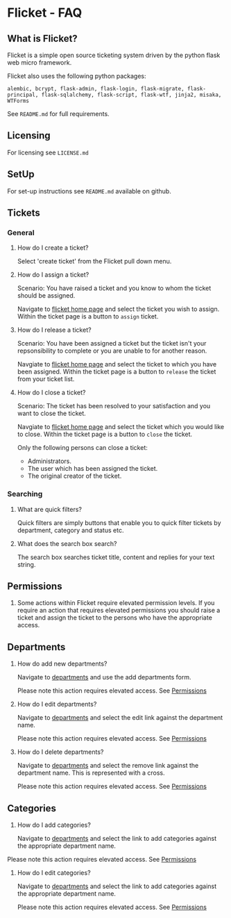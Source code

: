 
# Flicket - FAQ

## What is Flicket?

Flicket is a simple open source ticketing system driven by the python flask 
web micro framework. 

Flicket also uses the following python packages:

    alembic, bcrypt, flask-admin, flask-login, flask-migrate, flask-principal, flask-sqlalchemy, flask-script, flask-wtf, jinja2, misaka, WTForms
    
See `README.md` for full requirements.

## Licensing
For licensing see `LICENSE.md`

## SetUp

For set-up instructions see `README.md` available on github.

## Tickets

### General

1. How do I create a ticket?

   Select 'create ticket' from the Flicket pull down menu.
   
2. How do I assign a ticket?

   Scenario: You have raised a ticket and you know to whom the ticket should be 
   assigned.

   Navigate to [flicket home page](/flicket/) and select the ticket you 
   wish to assign. Within the ticket page is a button to `assign` ticket.
   
3. How do I release a ticket?

   Scenario: You have been assigned a ticket but the ticket isn't your repsonsibility
   to complete or you are unable to for another reason.
   
   Navgiate to [flicket home page](/flicket/) and select the ticket to
   which you have been assigned. Within the ticket page is a button
   to `release` the ticket from your ticket list.
   
4. How do I close a ticket?

   Scenario: The ticket has been resolved to your satisfaction and you 
   want to close the ticket.
   
   Navgiate to [flicket home page](/flicket/) and select the ticket
   which you would like to close. Within the ticket page is a button
   to `close` the ticket.
   
   Only the following persons can close a ticket:
   * Administrators.
   * The user which has been assigned the ticket.
   * The original creator of the ticket.
   
### Searching

1. What are quick filters?

   Quick filters are simply buttons that enable you to quick filter tickets
   by department, category and status etc.

2. What does the search box search?

   The search box searches ticket title, content and replies for your 
   text string.

## <a name="permissions"></a>Permissions

1. Some actions within Flicket require elevated permission levels. If you 
   require an action that requires elevated permissions you should raise
   a ticket and assign the ticket to the persons who have the appropriate
   access.

## Departments

1. How do add new departments?

   Navigate to [departments](/flicket/departments/) and use the add 
   departments form.
   
   Please note this action requires elevated access. See [Permissions](#permissions)
   
2. How do I edit departments?

   Navigate to [departments](/flicket/departments/) and select the edit
   link against the department name.
   
   Please note this action requires elevated access. See [Permissions](#permissions) 
   
3. How do I delete departments?

   Navigate to [departments](/flicket/departments/) and select the remove
   link against the department name. This is represented with a cross.
   
   Please note this action requires elevated access. See [Permissions](#permissions)

## Categories

1. How do I add categories?
    
   Navigate to [departments](/flicket/departments/) and select the link
   to add categories against the appropriate department name.
   
  Please note this action requires elevated access. See [Permissions](#permissions)
   
1. How do I edit categories?
    
   Navigate to [departments](/flicket/departments/) and select the link
   to add categories against the appropriate department name.
   
   Please note this action requires elevated access. See [Permissions](#permissions)